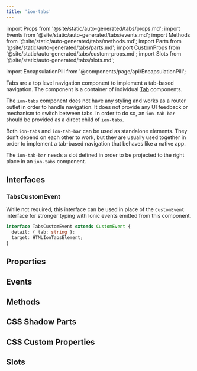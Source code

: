 ```yaml
---
title: 'ion-tabs'
---
```


import Props from '@site/static/auto-generated/tabs/props.md';
import Events from '@site/static/auto-generated/tabs/events.md';
import Methods from '@site/static/auto-generated/tabs/methods.md';
import Parts from '@site/static/auto-generated/tabs/parts.md';
import CustomProps from '@site/static/auto-generated/tabs/custom-props.md';
import Slots from '@site/static/auto-generated/tabs/slots.md';

<head>
  <title>Ion-Tabs: Tab-Based Component for App Top-Level Navigation</title>
  <meta
    name="description"
    content="Tabs are top-level components to implement tab-based navigation. Ion-tabs have no styling & work as router outlets for navigation that behaves like native apps."
  />
</head>

import EncapsulationPill from '@components/page/api/EncapsulationPill';

<EncapsulationPill type="shadow" />

Tabs are a top level navigation component to implement a tab-based navigation.
The component is a container of individual [Tab](tab.md) components.

The `ion-tabs` component does not have any styling and works as a router outlet in order to handle navigation. It does not provide any UI feedback or mechanism to switch between tabs. In order to do so, an `ion-tab-bar` should be provided as a direct child of `ion-tabs`.

Both `ion-tabs` and `ion-tab-bar` can be used as standalone elements. They don’t depend on each other to work, but they are usually used together in order to implement a tab-based navigation that behaves like a native app.

The `ion-tab-bar` needs a slot defined in order to be projected to the right place in an `ion-tabs` component.

## Interfaces

### TabsCustomEvent

While not required, this interface can be used in place of the `CustomEvent` interface for stronger typing with Ionic events emitted from this component.

```typescript
interface TabsCustomEvent extends CustomEvent {
  detail: { tab: string };
  target: HTMLIonTabsElement;
}
```

## Properties

<Props />

## Events

<Events />

## Methods

<Methods />

## CSS Shadow Parts

<Parts />

## CSS Custom Properties

<CustomProps />

## Slots

<Slots />
